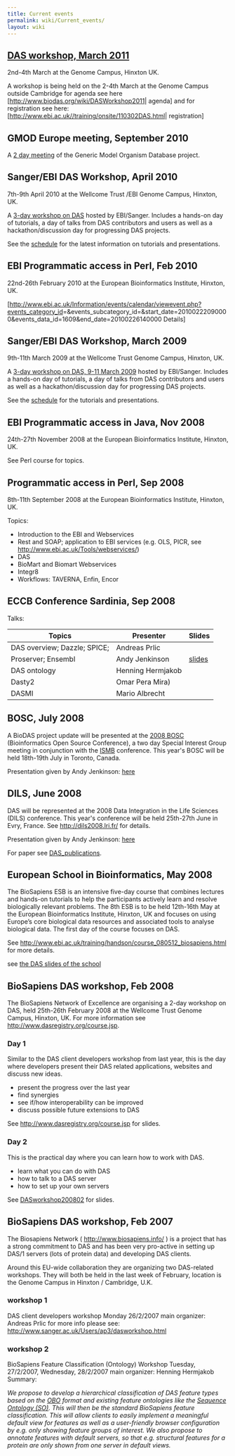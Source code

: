 ```yaml
---
title: Current events
permalink: wiki/Current_events/
layout: wiki
---
```


[DAS workshop, March 2011](/wiki/DASWorkshop2011 "wikilink")
------------------------------------------------------

2nd-4th March at the Genome Campus, Hinxton UK.

A workshop is being held on the 2-4th March at the Genome Campus outside
Cambridge for agenda see here
\[<http://www.biodas.org/wiki/DASWorkshop2011>| agenda\] and for
registration see here:
\[<http://www.ebi.ac.uk//training/onsite/110302DAS.html>| registration\]

GMOD Europe meeting, September 2010
-----------------------------------

A [2 day meeting](http://gmod.org/wiki/GMOD_Europe_2010) of the Generic
Model Organism Database project.

Sanger/EBI DAS Workshop, April 2010
-----------------------------------

7th-9th April 2010 at the Wellcome Trust /EBI Genome Campus, Hinxton,
UK.

A [3-day workshop on
DAS](http://www.ebi.ac.uk/training/handson/DAS_070410.html) hosted by
EBI/Sanger. Includes a hands-on day of tutorials, a day of talks from
DAS contributors and users as well as a hackathon/discussion day for
progressing DAS projects.

See the [schedule](/wiki/DASWorkshop2010 "wikilink") for the latest
information on tutorials and presentations.

EBI Programmatic access in Perl, Feb 2010
-----------------------------------------

22nd-26th February 2010 at the European Bioinformatics Institute,
Hinxton, UK.

\[<http://www.ebi.ac.uk/Information/events/calendar/viewevent.php?events_category_id>=&events\_subcategory\_id=&start\_date=20100222090000&events\_data\_id=1609&end\_date=20100226140000
Details\]

Sanger/EBI DAS Workshop, March 2009
-----------------------------------

9th-11th March 2009 at the Wellcome Trust Genome Campus, Hinxton, UK.

A [3-day workshop on DAS, 9-11 March
2009](http://www.dasregistry.org/course.jsp) hosted by EBI/Sanger.
Includes a hands-on day of tutorials, a day of talks from DAS
contributors and users as well as a hackathon/discussion day for
progressing DAS projects.

See the [schedule](/wiki/DASworkshop200903 "wikilink") for the tutorials and
presentations.

EBI Programmatic access in Java, Nov 2008
-----------------------------------------

24th-27th November 2008 at the European Bioinformatics Institute,
Hinxton, UK.

See Perl course for topics.

Programmatic access in Perl, Sep 2008
-------------------------------------

8th-11th September 2008 at the European Bioinformatics Institute,
Hinxton, UK.

Topics:

-   Introduction to the EBI and Webservices
-   Rest and SOAP; application to EBI services (e.g. OLS, PICR, see
    <http://www.ebi.ac.uk/Tools/webservices/>)
-   DAS
-   BioMart and Biomart Webservices
-   Integr8
-   Workflows: TAVERNA, Enfin, Encor

ECCB Conference Sardinia, Sep 2008
----------------------------------

Talks:

| Topics                       | Presenter         | Slides                                        |
|------------------------------|-------------------|-----------------------------------------------|
| DAS overview; Dazzle; SPICE; | Andreas Prlic     |                                               |
| Proserver; Ensembl           | Andy Jenkinson    | [slides](http://www.ebi.ac.uk/~aj/ECCB_2008/) |
| DAS ontology                 | Henning Hermjakob |                                               |
| Dasty2                       | Omar Pera Mira)   |                                               |
| DASMI                        | Mario Albrecht    |                                               |

BOSC, July 2008
---------------

A BioDAS project update will be presented at the [2008
BOSC](http://www.open-bio.org/wiki/BOSC_2008) (Bioinformatics Open
Source Conference), a two day Special Interest Group meeting in
conjunction with the [ISMB](http://www.iscb.org/ismb2008/) conference.
This year's BOSC will be held 18th-19th July in Toronto, Canada.

Presentation given by Andy Jenkinson:
[here](http://www.ebi.ac.uk/~aj/BOSC_2008/)

DILS, June 2008
---------------

DAS will be represented at the 2008 Data Integration in the Life
Sciences (DILS) conference. This year's conference will be held
25th-27th June in Evry, France. See <http://dils2008.lri.fr/> for
details.

Presentation given by Andy Jenkinson:
[here](http://www.ebi.ac.uk/~aj/DILS_2008/)

For paper see [DAS\_publications](/wiki/DAS_publications "wikilink").

European School in Bioinformatics, May 2008
-------------------------------------------

The BioSapiens ESB is an intensive five-day course that combines
lectures and hands-on tutorials to help the participants actively learn
and resolve biologically relevant problems. The 8th ESB is to be held
12th-16th May at the European Bioinformatics Institute, Hinxton, UK and
focuses on using Europe’s core biological data resources and associated
tools to analyse biological data. The first day of the course focuses on
DAS.

See
<http://www.ebi.ac.uk/training/handson/course_080512_biosapiens.html>
for more details.

see [ the DAS slides of the
school](/wiki/EuropeanSchoolBioinformatics200805 "wikilink")

BioSapiens DAS workshop, Feb 2008
---------------------------------

The BioSapiens Network of Excellence are organising a 2-day workshop on
DAS, held 25th-26th February 2008 at the Wellcome Trust Genome Campus,
Hinxton, UK. For more information see
<http://www.dasregistry.org/course.jsp>.

### Day 1

Similar to the DAS client developers workshop from last year, this is
the day where developers present their DAS related applications,
websites and discuss new ideas.

-   present the progress over the last year
-   find synergies
-   see if/how interoperability can be improved
-   discuss possible future extensions to DAS

See <http://www.dasregistry.org/course.jsp> for slides.

### Day 2

This is the practical day where you can learn how to work with DAS.

-   learn what you can do with DAS
-   how to talk to a DAS server
-   how to set up your own servers

See [DASworkshop200802](/wiki/DASworkshop200802 "wikilink") for slides.

BioSapiens DAS workshop, Feb 2007
---------------------------------

The Biosapiens Network ( <http://www.biosapiens.info/> ) is a project
that has a strong commitment to DAS and has been very pro-active in
setting up DAS/1 servers (lots of protein data) and developing DAS
clients.

Around this EU-wide collaboration they are organizing two DAS-related
workshops. They will both be held in the last week of February, location
is the Genome Campus in Hinxton / Cambridge, U.K.

### workshop 1

DAS client developers workshop Monday 26/2/2007 main organizer: Andreas
Prlic for more info please see:
<http://www.sanger.ac.uk/Users/ap3/dasworkshop.html>

### workshop 2

BioSapiens Feature Classification (Ontology) Workshop Tuesday,
27/2/2007, Wednesday, 28/2/2007 main organizer: Henning Hermjakob
Summary:

  
*We propose to develop a hierarchical classification of DAS feature
types based on the [OBO](http://obo.sourceforge.net/) format and
existing feature ontologies like the [Sequence
Ontology (SO)](http://www.ebi.ac.uk/ontology-lookup/browse.do?ontName=SO).
This will then be the standard BioSapiens feature classification. This
will allow clients to easily implement a meaningful default view for
features as well as a user-friendly browser configuration by e.g. only
showing feature groups of interest. We also propose to annotate features
with default servers, so that e.g. structural features for a protein are
only shown from one server in default views.*


